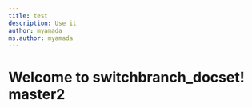 ```yaml
---
title: test
description: Use it
author: myamada
ms.author: myamada
---
```


# Welcome to switchbranch_docset! master2
